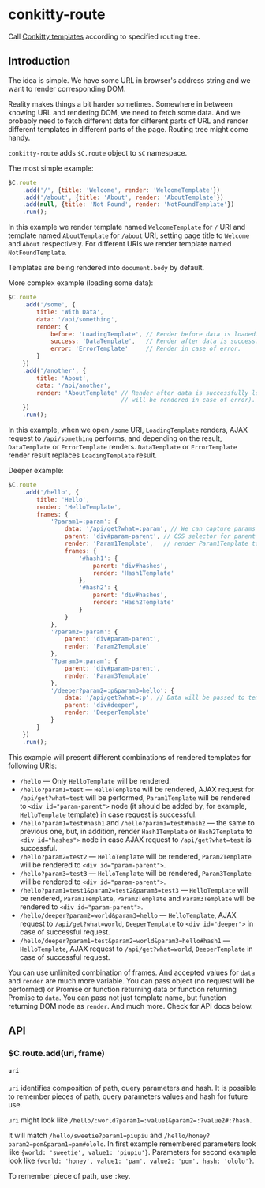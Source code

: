 # conkitty-route

Call [Conkitty templates](https://github.com/hoho/conkitty) according to
specified routing tree.

## Introduction

The idea is simple. We have some URL in browser's address string and we want to
render corresponding DOM.

Reality makes things a bit harder sometimes. Somewhere in between knowing URL
and rendering DOM, we need to fetch some data. And we probably need to fetch
different data for different parts of URL and render different templates in
different parts of the page. Routing tree might come handy.

`conkitty-route` adds `$C.route` object to `$C` namespace.

The most simple example:

```js
$C.route
    .add('/', {title: 'Welcome', render: 'WelcomeTemplate'})
    .add('/about', {title: 'About', render: 'AboutTemplate'})
    .add(null, {title: 'Not Found', render: 'NotFoundTemplate'})
    .run();
```

In this example we render template named `WelcomeTemplate` for `/` URI and
template named `AboutTemplate` for `/about` URI, setting page title to 
`Welcome` and `About` respectively. For different URIs we render template
named `NotFoundTemplate`.

Templates are being rendered into `document.body` by default.

More complex example (loading some data):

```js
$C.route
    .add('/some', {
        title: 'With Data',
        data: '/api/something',
        render: {
            before: 'LoadingTemplate', // Render before data is loaded.
            success: 'DataTemplate',   // Render after data is successfully loaded.
            error: 'ErrorTemplate'     // Render in case of error.
        }
    })
    .add('/another', {
        title: 'About',
        data: '/api/another',
        render: 'AboutTemplate' // Render after data is successfully loaded (nothing
                                // will be rendered in case of error). 
    })
    .run();
```

In this example, when we open `/some` URI, `LoadingTemplate` renders, AJAX
request to `/api/something` performs, and depending on the result,
`DataTemplate` or `ErrorTemplate` renders. `DataTemplate` or `ErrorTemplate`
render result replaces `LoadingTemplate` result.

Deeper example:

```js
$C.route
    .add('/hello', {
        title: 'Hello',
        render: 'HelloTemplate',
        frames: {
            '?param1=:param': {
                data: '/api/get?what=:param', // We can capture params and use them.
                parent: 'div#param-parent', // CSS selector for parent element to 
                render: 'Param1Template',   // render Param1Template to.
                frames: {
                    '#hash1': {
                        parent: 'div#hashes',
                        render: 'Hash1Template'
                    },
                    '#hash2': {
                        parent: 'div#hashes',
                        render: 'Hash2Template'
                    }
                }
            },
            '?param2=:param': {
                parent: 'div#param-parent',
                render: 'Param2Template'
            },
            '?param3=:param': {
                parent: 'div#param-parent',
                render: 'Param3Template'
            },
            '/deeper?param2=:p&param3=hello': {
                data: '/api/get?what=:p', // Data will be passed to template as first argument.
                parent: 'div#deeper',
                render: 'DeeperTemplate'
            }
        }
    })
    .run();
```

This example will present different combinations of rendered templates for
following URIs:

+ `/hello` — Only `HelloTemplate` will be rendered.
+ `/hello?param1=test` — `HelloTemplate` will be rendered, AJAX request for
  `/api/get?what=test` will be performed, `Param1Template` will be rendered to
  `<div id="param-parent">` node (it should be added by, for example,
  `HelloTemplate` template) in case request is successful.
+ `/hello?param1=test#hash1` and `/hello?param1=test#hash2` — the same to
  previous one, but, in addition, render `Hash1Template` or `Hash2Template` to
  `<div id="hashes">` node in case AJAX request to `/api/get?what=test` is
  successful.
+ `/hello?param2=test2` — `HelloTemplate` will be rendered, `Param2Template`
  will be rendered to `<div id="param-parent">`.
+ `/hello?param3=test3` — `HelloTemplate` will be rendered, `Param3Template`
  will be rendered to `<div id="param-parent">`.
+ `/hello?param1=test1&param2=test2&param3=test3` — `HelloTemplate` will be
  rendered, `Param1Template`, `Param2Template` and `Param3Template` will be
  rendered to `<div id="param-parent">`.
+ `/hello/deeper?param2=world&param3=hello` — `HelloTemplate`, AJAX request to
  `/api/get?what=world`, `DeeperTemplate` to `<div id="deeper">` in case of
  successful request.
+ `/hello/deeper?param1=test&param2=world&param3=hello#hash1` — `HelloTemplate`,
  AJAX request to `/api/get?what=world`, `DeeperTemplate` in case of successful
  request.

You can use unlimited combination of frames. And accepted values for `data` and
`render` are much more variable. You can pass object (no request will be
performed) or Promise or function returning data or function returning Promise
to `data`. You can pass not just template name, but function returning DOM node
as `render`. And much more. Check for API docs below.


## API

### $C.route.add(uri, frame)

#### `uri`

`uri` identifies composition of path, query parameters and hash. It is possible
to remember pieces of path, query parameters values and hash for future use.

`uri` might look like
`/hello/:world?param1=:value1&param2=:?value2#:?hash`.

It will match `/hello/sweetie?param1=piupiu` and
`/hello/honey?param2=pom&param1=pam#ololo`. In first example remembered
parameters look like `{world: 'sweetie', value1: 'piupiu'}`. Parameters for
second example look like
`{world: 'honey', value1: 'pam', value2: 'pom', hash: 'ololo'}`.

To remember piece of path, use `:key`. 

